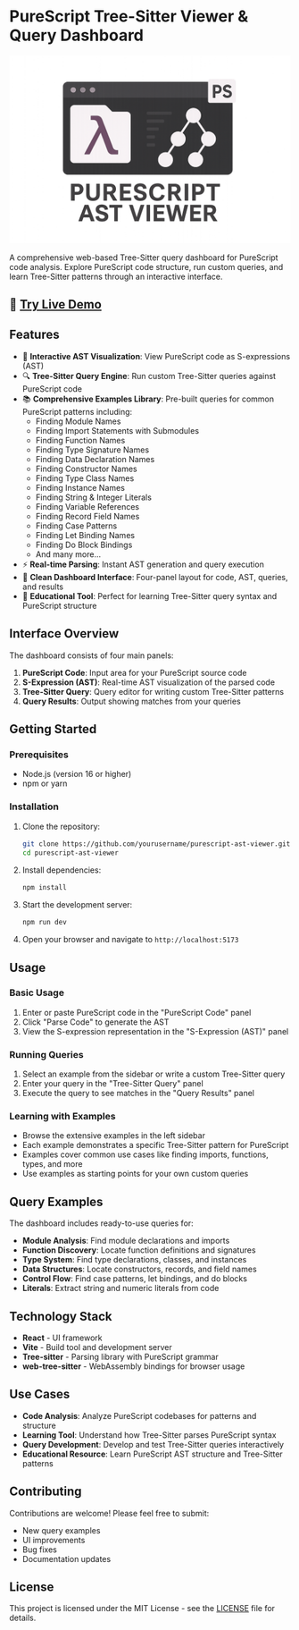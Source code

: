 # PureScript Tree-Sitter Viewer & Query Dashboard

![PureScript AST Viewer](./public/logo.png)

A comprehensive web-based Tree-Sitter query dashboard for PureScript code analysis. Explore PureScript code structure, run custom queries, and learn Tree-Sitter patterns through an interactive interface.

## 🚀 [**Try Live Demo**](https://avi892nash.github.io/purescript-ast-viewer/)

## Features

- 🌳 **Interactive AST Visualization**: View PureScript code as S-expressions (AST)
- 🔍 **Tree-Sitter Query Engine**: Run custom Tree-Sitter queries against PureScript code
- 📚 **Comprehensive Examples Library**: Pre-built queries for common PureScript patterns including:
  - Finding Module Names
  - Finding Import Statements with Submodules  
  - Finding Function Names
  - Finding Type Signature Names
  - Finding Data Declaration Names
  - Finding Constructor Names
  - Finding Type Class Names
  - Finding Instance Names
  - Finding String & Integer Literals
  - Finding Variable References
  - Finding Record Field Names
  - Finding Case Patterns
  - Finding Let Binding Names
  - Finding Do Block Bindings
  - And many more...
- ⚡ **Real-time Parsing**: Instant AST generation and query execution
- 🎨 **Clean Dashboard Interface**: Four-panel layout for code, AST, queries, and results
- 🚀 **Educational Tool**: Perfect for learning Tree-Sitter query syntax and PureScript structure

## Interface Overview

The dashboard consists of four main panels:

1. **PureScript Code**: Input area for your PureScript source code
2. **S-Expression (AST)**: Real-time AST visualization of the parsed code
3. **Tree-Sitter Query**: Query editor for writing custom Tree-Sitter patterns
4. **Query Results**: Output showing matches from your queries

## Getting Started

### Prerequisites

- Node.js (version 16 or higher)
- npm or yarn

### Installation

1. Clone the repository:
   ```bash
   git clone https://github.com/yourusername/purescript-ast-viewer.git
   cd purescript-ast-viewer
   ```

2. Install dependencies:
   ```bash
   npm install
   ```

3. Start the development server:
   ```bash
   npm run dev
   ```

4. Open your browser and navigate to `http://localhost:5173`

## Usage

### Basic Usage
1. Enter or paste PureScript code in the "PureScript Code" panel
2. Click "Parse Code" to generate the AST
3. View the S-expression representation in the "S-Expression (AST)" panel

### Running Queries
1. Select an example from the sidebar or write a custom Tree-Sitter query
2. Enter your query in the "Tree-Sitter Query" panel
3. Execute the query to see matches in the "Query Results" panel

### Learning with Examples
- Browse the extensive examples in the left sidebar
- Each example demonstrates a specific Tree-Sitter pattern for PureScript
- Examples cover common use cases like finding imports, functions, types, and more
- Use examples as starting points for your own custom queries

## Query Examples

The dashboard includes ready-to-use queries for:

- **Module Analysis**: Find module declarations and imports
- **Function Discovery**: Locate function definitions and signatures
- **Type System**: Find type declarations, classes, and instances
- **Data Structures**: Locate constructors, records, and field names
- **Control Flow**: Find case patterns, let bindings, and do blocks
- **Literals**: Extract string and numeric literals from code

## Technology Stack

- **React** - UI framework
- **Vite** - Build tool and development server  
- **Tree-sitter** - Parsing library with PureScript grammar
- **web-tree-sitter** - WebAssembly bindings for browser usage

## Use Cases

- **Code Analysis**: Analyze PureScript codebases for patterns and structure
- **Learning Tool**: Understand how Tree-Sitter parses PureScript syntax
- **Query Development**: Develop and test Tree-Sitter queries interactively
- **Educational Resource**: Learn PureScript AST structure and Tree-Sitter patterns

## Contributing

Contributions are welcome! Please feel free to submit:
- New query examples
- UI improvements
- Bug fixes
- Documentation updates

## License

This project is licensed under the MIT License - see the [LICENSE](LICENSE) file for details.
